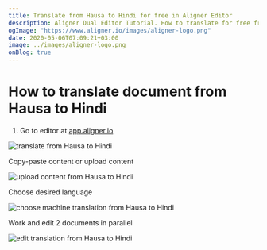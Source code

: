 ```yaml
---
title: Translate from Hausa to Hindi for free in Aligner Editor
description: Aligner Dual Editor Tutorial. How to translate for free from Hausa to Hindi. Aligner is multilingual document management platform. 
ogImage: "https://www.aligner.io/images/aligner-logo.png"
date: 2020-05-06T07:09:21+03:00
image: ../images/aligner-logo.png
onBlog: true
---
```


# How to translate document from Hausa to Hindi

1. Go to editor at [app.aligner.io](https://app.aligner.io "Aligner App web page")

![translate from Hausa to Hindi](../aligner-blank-editor.png "translate from Hausa to Hindi")

Copy-paste content or upload content

![upload content from Hausa to Hindi](../aligner-uploaded-document.png "upload content from Hausa to Hindi")

Choose desired language

![choose machine translation from Hausa to Hindi](../aligner-language-dropdown.png "choose machine translation from Hausa to Hindi")

Work and edit 2 documents in parallel

![edit translation from Hausa to Hindi](../aligner-double-sitded-editor.png "edit translation from Hausa to Hindi")

